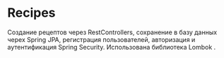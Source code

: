 # Recipes
Cоздание рецептов через RestControllers, сохранение в базу данных черех Spring JPA, регистрация пользователей, авторизация и аутентификация Spring Security. Использована библиотека Lombok .
